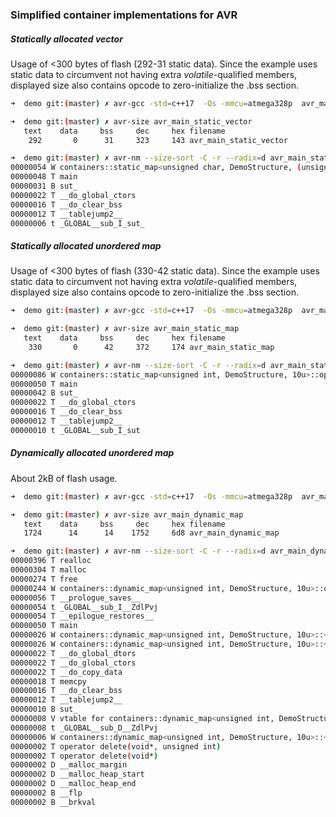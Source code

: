 ### Simplified container implementations for AVR

##### Statically allocated vector

Usage of <300 bytes of flash (292-31 static data).
Since the example uses static data to circumvent not having extra *volatile*-qualified members, displayed size also contains opcode to zero-initialize the .bss section.

```bash
➜  demo git:(master) ✗ avr-gcc -std=c++17  -Os -mmcu=atmega328p  avr_main_static_vector.cpp -o avr_main_static_vector

➜  demo git:(master) ✗ avr-size avr_main_static_vector                          
   text    data     bss     dec     hex filename
    292       0      31     323     143 avr_main_static_vector

➜  demo git:(master) ✗ avr-nm --size-sort -C -r --radix=d avr_main_static_vector                                     
00000054 W containers::static_map<unsigned char, DemoStructure, (unsigned char)10>::operator[](unsigned char)
00000048 T main
00000031 B sut_
00000022 T __do_global_ctors
00000016 T __do_clear_bss
00000012 T __tablejump2__
00000006 t _GLOBAL__sub_I_sut_
```

##### Statically allocated unordered map

Usage of <300 bytes of flash (330-42 static data).
Since the example uses static data to circumvent not having extra *volatile*-qualified members, displayed size also contains opcode to zero-initialize the .bss section.

```bash
➜  demo git:(master) ✗ avr-gcc -std=c++17  -Os -mmcu=atmega328p  avr_main_static_map.cpp -o avr_main_static_map

➜  demo git:(master) ✗ avr-size avr_main_static_map
   text    data     bss     dec     hex filename
    330       0      42     372     174 avr_main_static_map

➜  demo git:(master) ✗ avr-nm --size-sort -C -r --radix=d avr_main_static_map
00000086 W containers::static_map<unsigned int, DemoStructure, 10u>::operator[](unsigned int)
00000050 T main
00000042 B sut_
00000022 T __do_global_ctors
00000016 T __do_clear_bss
00000012 T __tablejump2__
00000010 t _GLOBAL__sub_I_sut
```


##### Dynamically allocated unordered map

About 2kB of flash usage.

```bash
➜  demo git:(master) ✗ avr-gcc -std=c++17  -Os -mmcu=atmega328p  avr_main_dynamic_map.cpp -o avr_main_dynamic_map

➜  demo git:(master) ✗ avr-size avr_main_dynamic_map
   text    data     bss     dec     hex filename
   1724      14      14    1752     6d8 avr_main_dynamic_map

➜  demo git:(master) ✗ avr-nm --size-sort -C -r --radix=d avr_main_dynamic_map
00000396 T realloc
00000304 T malloc
00000274 T free
00000244 W containers::dynamic_map<unsigned int, DemoStructure, 10u>::operator[](unsigned int)
00000056 T __prologue_saves__
00000054 t _GLOBAL__sub_I__ZdlPvj
00000054 T __epilogue_restores__
00000050 T main
00000026 W containers::dynamic_map<unsigned int, DemoStructure, 10u>::~dynamic_map()
00000026 W containers::dynamic_map<unsigned int, DemoStructure, 10u>::~dynamic_map()
00000022 T __do_global_dtors
00000022 T __do_global_ctors
00000022 T __do_copy_data
00000018 T memcpy
00000016 T __do_clear_bss
00000012 T __tablejump2__
00000010 B sut_
00000008 V vtable for containers::dynamic_map<unsigned int, DemoStructure, 10u>
00000008 t _GLOBAL__sub_D__ZdlPvj
00000006 W containers::dynamic_map<unsigned int, DemoStructure, 10u>::~dynamic_map()
00000002 T operator delete(void*, unsigned int)
00000002 T operator delete(void*)
00000002 D __malloc_margin
00000002 D __malloc_heap_start
00000002 D __malloc_heap_end
00000002 B __flp
00000002 B __brkval
```
